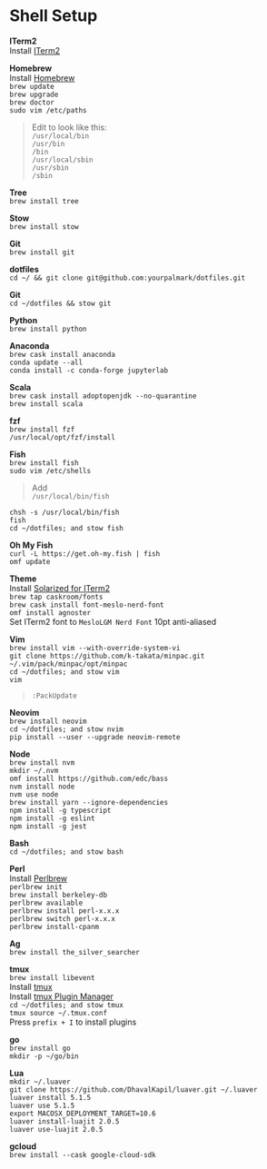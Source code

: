# Shell Setup

**ITerm2**  
Install [ITerm2]  

**Homebrew**  
Install [Homebrew]  
`brew update`  
`brew upgrade`  
`brew doctor`  
`sudo vim /etc/paths`  
>Edit to look like this:  
`/usr/local/bin`  
`/usr/bin`  
`/bin`  
`/usr/local/sbin`  
`/usr/sbin`  
`/sbin`  

**Tree**  
`brew install tree`  

**Stow**  
`brew install stow`  

**Git**  
`brew install git`  

**dotfiles**  
`cd ~/ && git clone git@github.com:yourpalmark/dotfiles.git`  

**Git**  
`cd ~/dotfiles && stow git`  

**Python**  
`brew install python`  

**Anaconda**  
`brew cask install anaconda`  
`conda update --all`  
`conda install -c conda-forge jupyterlab`  

**Scala**  
`brew cask install adoptopenjdk --no-quarantine`  
`brew install scala`  

**fzf**  
`brew install fzf`  
`/usr/local/opt/fzf/install`  

**Fish**  
`brew install fish`  
`sudo vim /etc/shells`  
>Add  
`/usr/local/bin/fish`  

`chsh -s /usr/local/bin/fish`  
`fish`  
`cd ~/dotfiles; and stow fish`  

**Oh My Fish**  
`curl -L https://get.oh-my.fish | fish`  
`omf update`  

**Theme**  
Install [Solarized for ITerm2]  
`brew tap caskroom/fonts`  
`brew cask install font-meslo-nerd-font`  
`omf install agnoster`  
Set ITerm2 font to `MesloLGM Nerd Font` 10pt anti-aliased  

**Vim**  
`brew install vim --with-override-system-vi`  
`git clone https://github.com/k-takata/minpac.git ~/.vim/pack/minpac/opt/minpac`  
`cd ~/dotfiles; and stow vim`  
`vim`  
>`:PackUpdate`  

**Neovim**  
`brew install neovim`  
`cd ~/dotfiles; and stow nvim`  
`pip install --user --upgrade neovim-remote`  

**Node**  
`brew install nvm`  
`mkdir ~/.nvm`  
`omf install https://github.com/edc/bass`  
`nvm install node`  
`nvm use node`  
`brew install yarn --ignore-dependencies`  
`npm install -g typescript`  
`npm install -g eslint`  
`npm install -g jest`  

**Bash**  
`cd ~/dotfiles; and stow bash`  

**Perl**  
Install [Perlbrew]  
`perlbrew init`  
`brew install berkeley-db`  
`perlbrew available`  
`perlbrew install perl-x.x.x`  
`perlbrew switch perl-x.x.x`  
`perlbrew install-cpanm`  

**Ag**  
`brew install the_silver_searcher`  

**tmux**  
`brew install libevent`  
Install [tmux]  
Install [tmux Plugin Manager]  
`cd ~/dotfiles; and stow tmux`  
`tmux source ~/.tmux.conf`  
Press `prefix + I` to install plugins  

**go**  
`brew install go`  
`mkdir -p ~/go/bin`  

**Lua**  
`mkdir ~/.luaver`  
`git clone https://github.com/DhavalKapil/luaver.git ~/.luaver`  
`luaver install 5.1.5`  
`luaver use 5.1.5`  
`export MACOSX_DEPLOYMENT_TARGET=10.6`  
`luaver install-luajit 2.0.5`  
`luaver use-luajit 2.0.5`  

**gcloud**  
`brew install --cask google-cloud-sdk`  

   [ITerm2]: https://www.iterm2.com/
   [Solarized for ITerm2]: https://github.com/altercation/solarized/tree/master/iterm2-colors-solarized
   [Homebrew]: https://brew.sh/
   [Perlbrew]: https://perlbrew.pl/
   [Oh My Fish]: https://github.com/oh-my-fish/oh-my-fish
   [tmux]: https://github.com/tmux/tmux
   [tmux Plugin Manager]: https://github.com/tmux-plugins/tpm
